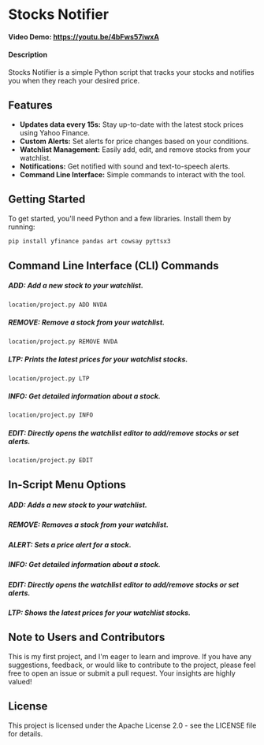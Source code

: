 # Stocks Notifier
#### Video Demo: https://youtu.be/4bFws57iwxA
#### Description

Stocks Notifier is a simple Python script that tracks your stocks and notifies you when they reach your desired price.

## Features

- **Updates data every 15s:** Stay up-to-date with the latest stock prices using Yahoo Finance.
- **Custom Alerts:** Set alerts for price changes based on your conditions.
- **Watchlist Management:** Easily add, edit, and remove stocks from your watchlist.
- **Notifications:** Get notified with sound and text-to-speech alerts.
- **Command Line Interface:** Simple commands to interact with the tool.

## Getting Started

To get started, you'll need Python and a few libraries. Install them by running:

```sh
pip install yfinance pandas art cowsay pyttsx3
```



## Command Line Interface (CLI) Commands

##### ADD: Add a new stock to your watchlist.
```sh
location/project.py ADD NVDA
```
##### REMOVE: Remove a stock from your watchlist.
```sh
location/project.py REMOVE NVDA
```
##### LTP: Prints the latest prices for your watchlist stocks.
```sh
location/project.py LTP
```
##### INFO: Get detailed information about a stock.
```sh
location/project.py INFO
```
##### EDIT: Directly opens the watchlist editor to add/remove stocks or set alerts.  
```sh
location/project.py EDIT
```


## In-Script Menu Options

##### ADD: Adds a new stock to your watchlist.
##### REMOVE: Removes a stock from your watchlist.
##### ALERT: Sets a price alert for a stock.
##### INFO: Get detailed information about a stock.
##### EDIT: Directly opens the watchlist editor to add/remove stocks or set alerts.  
##### LTP: Shows the latest prices for your watchlist stocks.



## Note to Users and Contributors

This is my first project, and I'm eager to learn and improve. If you have any suggestions, feedback, or would like to contribute to the project, please feel free to open an issue or submit a pull request. Your insights are highly valued!

## License

This project is licensed under the Apache License 2.0 - see the LICENSE file for details.


